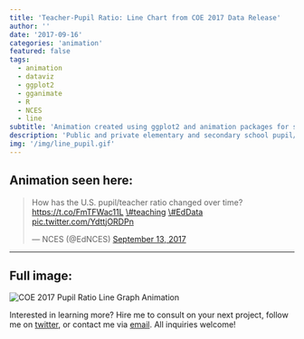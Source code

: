 ```yaml
---
title: 'Teacher-Pupil Ratio: Line Chart from COE 2017 Data Release'
author: ''
date: '2017-09-16'
categories: 'animation'
featured: false
tags:
  - animation
  - dataviz
  - ggplot2
  - gganimate
  - R
  - NCES
  - line
subtitle: 'Animation created using ggplot2 and animation packages for social media distribution'
description: 'Public and private elementary and secondary school pupil/teacher ratios Fall 2004 through 2014'
img: '/img/line_pupil.gif'
---
```


## Animation seen here:

<blockquote class="twitter-tweet" data-lang="en">
<p lang="en" dir="ltr">
How has the U.S. pupil/teacher ratio changed over time?
<a href="https://t.co/FmTFWac11L">https://t.co/FmTFWac11L</a>
<a href="https://twitter.com/hashtag/teaching?src=hash">\#teaching</a>
<a href="https://twitter.com/hashtag/EdData?src=hash">\#EdData</a>
<a href="https://t.co/YdttjORDPn">pic.twitter.com/YdttjORDPn</a>
</p>
— NCES (@EdNCES)
<a href="https://twitter.com/EdNCES/status/908016978459283456">September
13, 2017</a>
</blockquote>

---

## Full image:

![COE 2017 Pupil Ratio Line Graph Animation](/img/line_pupil.gif)

Interested in learning more? Hire me to consult on your next project,
follow me on [twitter](https://twitter.com/mikeleeco),
or contact me via [email](mailto:mdlee12@gmail.com). All inquiries
welcome!
